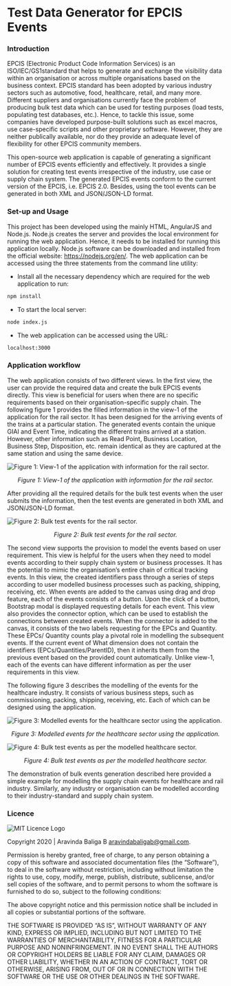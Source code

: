 # Test Data Generator for EPCIS Events

### Introduction
EPCIS (Electronic Product Code Information Services) is an ISO/IEC/GS1standard that helps to generate and exchange the visibility data within an organisation or across multiple organisations based on the business context. EPCIS standard has been adopted by various industry sectors such as automotive, food, healthcare, retail, and many more. Different suppliers and organisations currently face the problem of producing bulk test data which can be used for testing purposes (load tests, populating test databases, etc.). Hence, to tackle this issue, some companies have developed purpose-built solutions such as excel macros, use case-specific scripts and other proprietary software. However, they are neither publically available, nor do they provide an adequate level of flexibility for other EPCIS community members.

This open-source web application is capable of generating a significant number of EPCIS events efficiently and effectively. It provides a single solution for creating test events irrespective of the industry, use case or supply chain system. The generated EPCIS events conform to the current version of the EPCIS, i.e. EPCIS 2.0. Besides, using the tool events can be generated in both XML and JSON/JSON-LD format. 

### Set-up and Usage
This project has been developed using the mainly HTML, AngularJS and Node.js. Node.js creates the server and provides the local environment for running the web application. Hence, it needs to be installed for running this application locally. Node.js software can be downloaded and installed from the official website: https://nodejs.org/en/. The web application can be accessed using the three statements from the command line utility:
* Install all the necessary dependency which are required for the web application to run:
```sh
npm install
```
* To start the local server:
```sh
node index.js
```
* The web application can be accessed using the URL:
```sh
localhost:3000
```

### Application workflow
The web application consists of two different views. In the first view, the user can provide the required data and create the bulk EPCIS events directly. This view is beneficial for users when there are no specific requirements based on their organisation-specific supply chain. The following figure 1 provides the filled information in the view-1 of the application for the rail sector. It has been designed for the arriving events of the trains at a particular station. The generated events contain the unique GIAI and Event Time, indicating the different trains arrived at a station. However, other information such as Read Point, Business Location, Business Step, Disposition, etc. remain identical as they are captured at the same station and using the same device.

![Figure 1: View-1 of the application with information for the rail sector.](https://github.com/Aravinda93/Test-Data-Generator-For-EPCIS-Events/blob/master/images/Fig1.png?raw=true) <p align="center">*Figure 1: View-1 of the application with information for the rail sector.*</p> 

After providing all the required details for the bulk test events when the user submits the information, then the test events are generated in both XML and JSON/JSON-LD format.

![Figure 2: Bulk test events for the rail sector.](https://github.com/Aravinda93/Test-Data-Generator-For-EPCIS-Events/blob/master/images/Fig2.png?raw=true) <p align="center">*Figure 2: Bulk test events for the rail sector.*</p> 

The second view supports the provision to model the events based on user requirement. This view is helpful for the users when they need to model events according to their supply chain system or business processes. It has the potential to mimic the organisation’s entire chain of critical tracking events. In this view, the created identifiers pass through a series of steps according to user modelled business processes such as packing, shipping, receiving, etc. When events are added to the canvas using drag and drop feature, each of the events consists of a button. Upon the click of a button, Bootstrap modal is displayed requesting details for each event. This view also provides the connector option, which can be used to establish the connections between created events. When the connector is added to the canvas, it consists of the two labels requesting for the EPCs and Quantity. These EPCs/ Quantity counts play a pivotal role in modelling the subsequent events. If the current event of What dimension does not contain the identifiers (EPCs/Quantities/ParentID), then it inherits them from the previous event based on the provided count automatically. Unlike view-1, each of the events can have different information as per the user requirements in this view.

The following figure 3 describes the modelling of the events for the healthcare industry. It consists of various business steps, such as commissioning, packing, shipping, receiving, etc. Each of which can be designed using the application.

![Figure 3: Modelled events for the healthcare sector using the application.](https://github.com/Aravinda93/Test-Data-Generator-For-EPCIS-Events/blob/master/images/Fig3.png?raw=true) <p align="center">*Figure 3: Modelled events for the healthcare sector using the application.*</p> 


![Figure 4: Bulk test events as per the modelled healthcare sector.](https://github.com/Aravinda93/Test-Data-Generator-For-EPCIS-Events/blob/master/images/Fig4.png?raw=true) <p align="center">*Figure 4: Bulk test events as per the modelled healthcare sector.*</p> 

The demonstration of bulk events generation described here provided a simple example for modelling the supply chain events for healthcare and rail industry. Similarly, any industry or organisation can be modelled according to their industry-standard and supply chain system.


### Licence

![MIT Licence Logo](https://github.com/Aravinda93/Test-Data-Generator-For-EPCIS-Events/blob/master/images/Fig5.png?raw=true)

 
Copyright 2020 | Aravinda Baliga B aravindabaligab@gmail.com. 

Permission is hereby granted, free of charge, to any person obtaining a copy of this software and associated documentation files (the “Software”), to deal in the software without restriction, including without limitation the rights to use, copy, modify, merge, publish, distribute, sublicense, and/or sell copies of the software, and to permit persons to whom the software is furnished to do so, subject to the following conditions:

The above copyright notice and this permission notice shall be included in all copies or substantial portions of the software.

THE SOFTWARE IS PROVIDED “AS IS”, WITHOUT WARRANTY OF ANY KIND, EXPRESS OR IMPLIED, INCLUDING BUT NOT LIMITED TO THE WARRANTIES OF MERCHANTABILITY, FITNESS FOR A PARTICULAR PURPOSE AND NONINFRINGEMENT. IN NO EVENT SHALL THE AUTHORS OR COPYRIGHT HOLDERS BE LIABLE FOR ANY CLAIM, DAMAGES OR OTHER LIABILITY, WHETHER IN AN ACTION OF CONTRACT, TORT OR OTHERWISE, ARISING FROM, OUT OF OR IN CONNECTION WITH THE SOFTWARE OR THE USE OR OTHER DEALINGS IN THE SOFTWARE.
